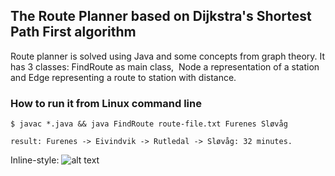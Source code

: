 ## The Route Planner based on Dijkstra's Shortest Path First algorithm

Route planner is solved using Java and some concepts from graph theory. It has 3 classes:
FindRoute ​as main class, ​ Node ​a representation of a station and ​Edge ​representing a route
to station with distance.

### How to run it from Linux command line
``` 
$ javac *.java && java FindRoute route-file.txt Furenes Sløvåg

result: Furenes -> Eivindvik -> Rutledal -> Sløvåg: 32 minutes.
```

Inline-style: 
![alt text](https://github.uio.no/kushtra/the-route-planner/blob/master/example/example1.jpg "Example 1")


